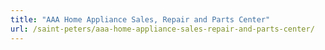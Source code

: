 ```yaml
---
title: "AAA Home Appliance Sales, Repair and Parts Center"
url: /saint-peters/aaa-home-appliance-sales-repair-and-parts-center/
---
```

